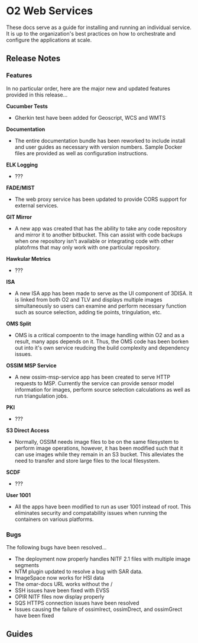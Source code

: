 # O2 Web Services

These docs serve as a guide for installing and running an individual service. It is up to the organization's best practices on how to orchestrate and configure the applications at scale.

## Release Notes

### Features
In no particular order, here are the major new and updated features provided in this release...

**Cucumber Tests**

* Gherkin test have been added for Geoscript, WCS and WMTS

**Documentation**

* The entire documentation bundle has been reworked to include install and user guides as necessary with version numbers. Sample Docker files are provided as well as configuration instructions.

**ELK Logging**

* ???

**FADE/MIST**

* The web proxy service has been updated to provide CORS support for external services.

**GIT Mirror**

* A new app was created that has the ability to take any code repository and mirror it to another bitbucket. This can assist with code backups when one repository isn't available or integrating code with other platofrms that may only work with one particular repository.

**Hawkular Metrics**

* ???

**ISA**

* A new ISA app has been made to serve as the UI component of 3DISA. It is linked from both O2 and TLV and displays multiple images simultaneously so users can examine and perform necessary function such as source selection, adding tie points, tringulation, etc.

**OMS Split**

* OMS is a critical compoentn to the image handling within O2 and as a result, many apps depends on it. Thus, the OMS code has been borken out into it's own service reudcing the build complexity and dependency issues.

**OSSIM MSP Service**

* A new ossim-msp-service app has been created to serve HTTP requests to MSP. Currently the service can provide sensor model information for images, perform source selection calculations as well as run triangulation jobs.  

**PKI**

* ???

**S3 Direct Access**

* Normally, OSSIM needs image files to be on the same filesystem to perform image operations, however, it has been modified such that it can use images while they remain in an S3 bucket. This alleviates the need to transfer and store large files to the local filesystem. 

**SCDF**

* ???

**User 1001**

* All the apps have been modified to run as user 1001 instead of root. This eliminates security and compatability issues when running the containers on various platforms.

### Bugs
The following bugs have been resolved...

* The deployment now properly handles NITF 2.1 files with multiple image segments
* NTM plugin updated to resolve a bug with SAR data.
* ImageSpace now works for HSI data
* The omar-docs URL works without the /
* SSH issues have been fixed with EVSS
* OPIR NITF files now display properly
* SQS HTTPS connection issues have been resolved
* Issues causing the failure of ossimIrect, ossimDrect, and ossimGrect have been fixed

## Guides
